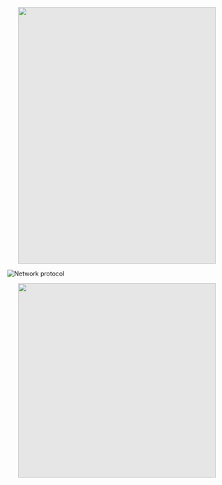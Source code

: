 
<img style="display: block;-webkit-user-select: none;margin: auto;cursor: zoom-in;background-color: hsl(0, 0%, 90%);" src="https://media.licdn.com/dms/image/v2/D4D22AQFXI7P9A2IjQg/feedshare-shrink_2048_1536/B4DZTOT1toHAAs-/0/1738628098631?e=2147483647&amp;v=beta&amp;t=agVPSdbnnIJlPrlbd-UsWlrkYt7rsgrJ0MCw28HnPiE" width="454" height="590">




















 

![Network protocol](https://github.com/user-attachments/assets/1ddddce9-7541-4b6f-931d-82631776caad)

 



 


 




<img style="display: block;-webkit-user-select: none;margin: auto;cursor: zoom-in;background-color: hsl(0, 0%, 90%);" src="https://media.licdn.com/dms/image/v2/D4D22AQFurwNwIX3OOg/feedshare-shrink_800/B4DZStBz6RH0Ak-/0/1738069736444?e=2147483647&amp;v=beta&amp;t=BbiubNOJh8-wxn-tt5bKXkzTRoPipIN3hfXY0DMMHM8" width="454" height="447">

